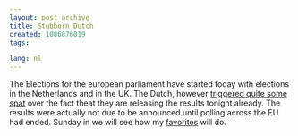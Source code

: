 ```yaml
---
layout: post_archive
title: Stubborn Dutch
created: 1086876019
tags:

lang: nl
---
```

The Elections for the european parliament have started today with elections in the Netherlands and in the UK. The Dutch, however [ triggered quite some spat](http://news.bbc.co.uk/1/hi/world/europe/3792877.stm)  over the fact theat they are releasing the results tonight already. The results were actually not due to be announced until polling across the EU had ended. Sunday in we will see how my [favorites](http://www.eurogreens.org/) will do.
